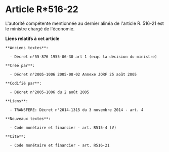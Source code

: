 # Article R*516-22

L'autorité compétente mentionnée au dernier alinéa de l'article R. 516-21 est le ministre chargé de l'économie.

**Liens relatifs à cet article**

	**Anciens textes**:

	  - Décret n°55-876 1955-06-30 art 1 (ecqc la décision du ministre)

	**Créé par**:

	  - Décret n°2005-1006 2005-08-02 Annexe JORF 25 août 2005

	**Codifié par**:

	  - Décret n°2005-1006 du 2 août 2005

	**Liens**:

	  - TRANSFERE: Décret n°2014-1315 du 3 novembre 2014 - art. 4

	**Nouveaux textes**:

	  - Code monétaire et financier - art. R515-4 (V)

	**Cite**:

	  - Code monétaire et financier - art. R516-21
